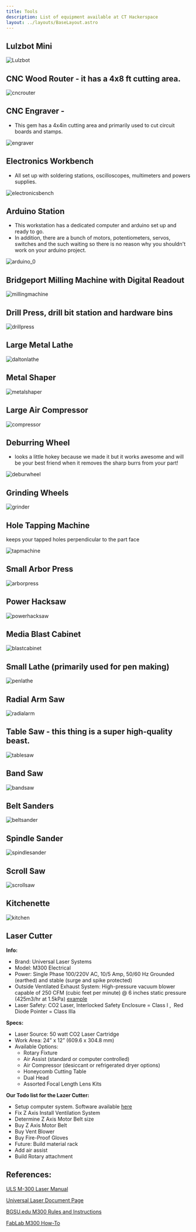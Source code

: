 ```yaml
---
title: Tools
description: List of equipment available at CT Hackerspace
layout: ../layouts/BaseLayout.astro
---
```


## Lulzbot Mini

![Lulzbot](/uploads/2015/06/Lulzbot.jpg)

## CNC Wood Router - it has a 4x8 ft cutting area.

![cncrouter](/uploads/2015/06/cncrouter.jpg)

## CNC Engraver -

- This gem has a 4x4in cutting area and primarily used to cut circuit boards and stamps.

![engraver](/uploads/2015/06/engraver.jpg)

## Electronics Workbench

- All set up with soldering stations, oscilloscopes, multimeters and powers supplies.

![electronicsbench](/uploads/2015/06/electronicsbench.jpg)

## Arduino Station

- This workstation has a dedicated computer and arduino set up and ready to go.
- In addition, there are a bunch of motors, potentiometers, servos, switches and the such waiting so there is no reason why you shouldn't work on your arduino project.

![arduino_0](/uploads/2015/06/arduino_0.jpg)

## Bridgeport Milling Machine with Digital Readout

![millingmachine](/uploads/2015/06/millingmachine.jpg)

## Drill Press, drill bit station and hardware bins

![drillpress](/uploads/2015/06/drillpress.jpg)

## Large Metal Lathe

![daltonlathe](/uploads/2015/06/daltonlathe.jpg)

## Metal Shaper

![metalshaper](/uploads/2015/06/metalshaper.jpg)

## Large Air Compressor

![compressor](/uploads/2015/06/compressor.jpg)

## Deburring Wheel

- looks a little hokey because we made it but it works awesome and will be your best friend when it removes the sharp burrs from your part!

![deburwheel](/uploads/2015/06/deburwheel.jpg)

## Grinding Wheels

![grinder](/uploads/2015/06/grinder1.jpg)

## Hole Tapping Machine

keeps your tapped holes perpendicular to the part face

![tapmachine](/uploads/2015/06/tapmachine.jpg)

## Small Arbor Press

![arborpress](/uploads/2015/06/arborpress.jpg)

## Power Hacksaw

![powerhacksaw](/uploads/2015/06/powerhacksaw.jpg)

## Media Blast Cabinet

![blastcabinet](/uploads/2015/06/blastcabinet.jpg)

## Small Lathe (primarily used for pen making)

![penlathe](/uploads/2015/06/penlathe.jpg)

## Radial Arm Saw

![radialarm](/uploads/2015/06/radialarm.jpg)

## Table Saw - this thing is a super high-quality beast.

![tablesaw](/uploads/2015/06/tablesaw.jpg)

## Band Saw

![bandsaw](/uploads/2015/06/bandsaw.jpg)

## Belt Sanders

![beltsander](/uploads/2015/06/beltsander.jpg)

## Spindle Sander

![spindlesander](/uploads/2015/06/spindlesander.jpg)

## Scroll Saw

![scrollsaw](/uploads/2015/06/scrollsaw.jpg)

## Kitchenette

![kitchen](/uploads/2015/06/kitchen.jpg)

## Laser Cutter

**Info:**

- Brand: Universal Laser Systems
- Model: M300 Electrical
- Power: Single Phase 100/220V AC, 10/5 Amp, 50/60 Hz Grounded (earthed) and stable (surge and spike protected)
- Outside Ventilated Exhaust System: High-pressure vacuum blower capable of 250 CFM (cubic feet per minute) @ 6 inches static pressure (425m3/hr at 1.5kPa) [example](http://www.zoro.com/jabsco-blower-250-cfm-12vdcv-10a-2500-rpm-35440-0000/i/G1517941/?gclid=CNrDlZ7BjskCFUOQHwod5eELlg&gclsrc=aw.ds)
- Laser Safety: CO2 Laser, Interlocked Safety Enclosure = Class I ,  Red Diode Pointer = Class IIIa

**Specs:**

- Laser Source: 50 watt CO2 Laser Cartridge
- Work Area: 24” x 12” (609.6 x 304.8 mm)
- Available Options:
  - Rotary Fixture
  - Air Assist (standard or computer controlled)
  - Air Compressor (desiccant or refrigerated dryer options)
  - Honeycomb Cutting Table
  - Dual Head
  - Assorted Focal Length Lens Kits

**Our Todo list for the Lazer Cutter:**

- Setup computer system. Software available [here](http://www.engravingsys.com/equipment-support/universal-laser-systems-support/)
- Fix Z Axis Install Ventilation System
- Determine Z Axis Motor Belt size
- Buy Z Axis Motor Belt
- Buy Vent Blower
- Buy Fire-Proof Gloves
- Future: Build material rack
- Add air assist
- Build Rotary attachment

## References:

[ULS M-300 Laser Manual](/uploads/2015/11/ULS-M-300-Laser-Manual.pdf)

[Universal Laser Document Page](http://www.engravingsys.com/equipment-support/universal-laser-systems-support/)

[BGSU.edu M300 Rules and Instructions](https://www.bgsu.edu/content/dam/BGSU/college-of-technology/documents/LaserCuttingGuidelines.pdf)

[FabLab M300 How-To](https://uvafab.files.wordpress.com/2013/02/tutorial_cards_lasercutter.pdf)
